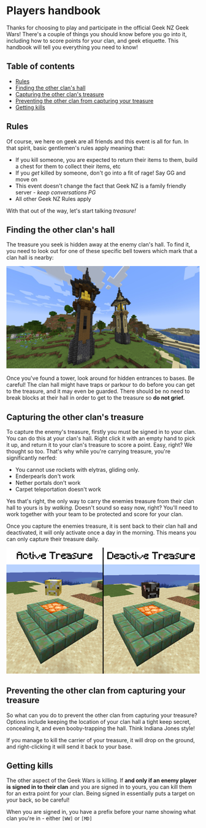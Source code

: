 # Players handbook

Thanks for choosing to play and participate in the official Geek NZ Geek Wars! There's a couple of things you should know before you go into it, including how to score points for your clan, and geek etiquette. This handbook will tell you everything you need to know!

## Table of contents

* [Rules](#rules)
* [Finding the other clan's hall](#finding-the-other-clans-hall)
* [Capturing the other clan's treasure](#capturing-the-other-clans-treasure)
* [Preventing the other clan from capturing your treasure](#preventing-the-other-clan-from-capturing-your-treasure)
* [Getting kills](#getting-kills)

## Rules

Of course, we here on geek are all friends and this event is all for fun. In that spirit, basic gentlemen's rules apply meaning that:

- If you kill someone, you are expected to return their items to them, build a chest for them to collect their items, etc
- If you *get* killed by someone, don't go into a fit of rage! Say GG and move on
- This event doesn't change the fact that Geek NZ is a family friendly server - *keep conversations PG*
- All other Geek NZ Rules apply

With that out of the way, let's start talking *treasure!*

## Finding the other clan's hall

The treasure you seek is hidden away at the enemy clan's hall. To find it, you need to look out for one of these specific bell towers which mark that a clan hall is nearby:

<img src="images/ClanHallBellTowers.jpg" alt="Two different styles of tall bell towers" style="width:600px;"/>

Once you've found a tower, look around for hidden entrances to bases. Be careful! The clan hall might have traps or parkour to do before you can get to the treasure, and it may even be guarded. There should be no need to break blocks at their hall in order to get to the treasure so **do not grief.**

## Capturing the other clan's treasure

To capture the enemy's treasure, firstly you must be signed in to your clan. You can do this at your clan's hall. Right click it with an empty hand to pick it up, and return it to your clan's treasure to score a point. Easy, right? We thought so too. That's why while you're carrying treasure, you're significantly nerfed:

- You cannot use rockets with elytras, gliding only.
- Enderpearls don't work
- Nether portals don't work
- Carpet teleportation doesn't work

Yes that's right, the only way to carry the enemies treasure from their clan hall to yours is by _walking._ Doesn't sound so easy now, right? You'll need to work together with your team to be protected and score for your clan.

Once you capture the enemies treasure, it is sent back to their clan hall and deactivated, it will only activate once a day in the morning. This means you can only capture their treasure daily.

<img src="images/ActiveAndDeactiveTreasure.png" alt="Active (Golden) and Deactive (Normal) Treasure" style="width:600px;"/>

## Preventing the other clan from capturing your treasure

So what can you do to prevent the other clan from capturing your treasure? Options include keeping the location of your clan hall a tight keep secret, concealing it, and even booby-trapping the hall. Think Indiana Jones style!

If you manage to kill the carrier of your treasure, it will drop on the ground, and right-clicking it will send it back to your base.

## Getting kills

The other aspect of the Geek Wars is killing. If **and only if an enemy player is signed in to their clan** and you are signed in to yours, you can kill them for an extra point for your clan. Being signed in essentially puts a target on your back, so be careful!

When you are signed in, you have a prefix before your name showing what clan you're in - either `[WW]` or `[MD]`
